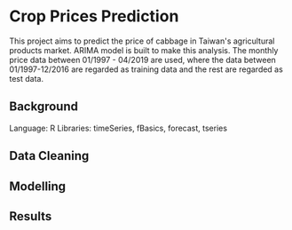 # Crop Prices Prediction

This project aims to predict the price of cabbage in Taiwan's agricultural products market. ARIMA model is built to make this analysis. The monthly price data between 01/1997 - 04/2019 are used, where the data between 01/1997-12/2016 are regarded as training data and the rest are regarded as test data. 
 
## Background

Language: R
Libraries: timeSeries, fBasics, forecast, tseries

## Data Cleaning

## Modelling

## Results
